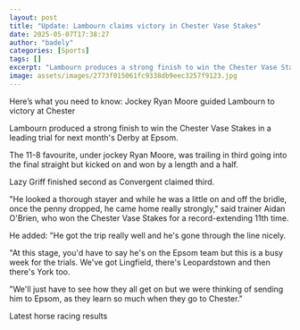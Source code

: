 ```yaml
---
layout: post
title: "Update: Lambourn claims victory in Chester Vase Stakes"
date: 2025-05-07T17:38:27
author: "badely"
categories: [Sports]
tags: []
excerpt: "Lambourn produces a strong finish to win the Chester Vase Stakes in a leading trial for next month's Derby at Epsom."
image: assets/images/2773f015061fc9338db9eec3257f9123.jpg
---
```


Here’s what you need to know: Jockey Ryan Moore guided Lambourn to victory at Chester  

Lambourn produced a strong finish to win the Chester Vase Stakes in a leading trial for next month's Derby at Epsom.

The 11-8 favourite, under jockey Ryan Moore, was trailing in third going into the final straight but kicked on and won by a length and a half.

Lazy Griff finished second as Convergent claimed third.

"He looked a thorough stayer and while he was a little on and off the bridle, once the penny dropped, he came home really strongly," said trainer Aidan O'Brien, who won the Chester Vase Stakes for a record-extending 11th time.

He added: "He got the trip really well and he's gone through the line nicely.

"At this stage, you'd have to say he's on the Epsom team but this is a busy week for the trials. We've got Lingfield, there's Leopardstown and then there's York too.

"We'll just have to see how they all get on but we were thinking of sending him to Epsom, as they learn so much when they go to Chester." 

Latest horse racing results

